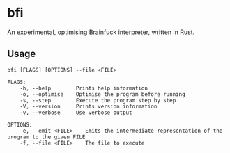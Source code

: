 # bfi
An experimental, optimising Brainfuck interpreter, written in Rust.

## Usage

```    
bfi [FLAGS] [OPTIONS] --file <FILE>

FLAGS:
    -h, --help        Prints help information
    -o, --optimise    Optimise the program before running
    -s, --step        Execute the program step by step
    -V, --version     Prints version information
    -v, --verbose     Use verbose output

OPTIONS:
    -e, --emit <FILE>    Emits the intermediate representation of the program to the given FILE
    -f, --file <FILE>    The file to execute
```
